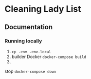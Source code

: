 # Cleaning Lady List
## Documentation

### Running locally

1. `cp .env .env.local`
2. builder Docker  `docker-compose build`
3.


stop `docker-compose down`
